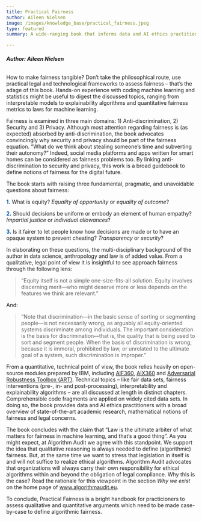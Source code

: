 ```yaml
---
title: Practical Fairness
author: Aileen Nielsen
image: /images/knowledge_base/practical_fairness.jpeg
type: featured
summary: A wide-ranging book that informs data and AI ethics practitioners about recent advances in open-source toolkits and legal frameworks.

---
```

###### **Author: Aileen Nielsen**

How to make fairness tangible? Don’t take the philosophical route, use practical legal and technological frameworks to assess fairness – that’s the adage of this book. Hands-on experience with coding machine learning and statistics might be useful to digest the discussed topics, ranging from interpretable models to explainability algorithms and quantitative fairness metrics to laws for machine learning. 

Fairness is examined in three main domains: 1) Anti-discrimination, 2) Security and 3) Privacy. Although most attention regarding fairness is (as expected) absorbed by anti-discrimination, the book advocates convincingly why security and privacy should be part of the fairness equation. “What do we think about stealing someone’s time and subverting their autonomy?” Indeed, social media platforms and apps written for smart homes can be considered as fairness problems too. By linking anti-discrimination to security and privacy, this work is a broad guidebook to define notions of fairness for the digital future.

The book starts with raising three fundamental, pragmatic, and unavoidable questions about fairness: 

<span style="color:#005aa7; font-weight: bold;">1\.</span> What is equity? _Equality of opportunity_ or _equality of outcome_?

<span style="color:#005aa7; font-weight: bold;">2\.</span> Should decisions be uniform or embody an element of human empathy? _Impartial justice_ or _individual allowances_?

<span style="color:#005aa7; font-weight: bold;">3\.</span> Is it fairer to let people know how decisions are made or to have an opaque system to prevent cheating? _Transparency_ or _security_?

In elaborating on these questions, the multi-disciplinary background of the author in data science, anthropology and law is of added value. From a qualitative, legal point of view it is insightful to see approach fairness through the following lens:

> “Equity itself is not a simple one-size-fits-all solution. Equity involves discerning merit—who might deserve more or less depends on the features we think are relevant.”

And:

> “Note that discrimination—in the basic sense of sorting or segmenting people—is not necessarily wrong, as arguably all equity-oriented systems discriminate among individuals. The important consideration is the basis for discrimination—that is, the quality that is being used to sort and segment people. When the basis of discrimination is wrong, because it is immoral, prohibited by law, or unrelated to the ultimate goal of a system, such discrimination is improper.”

From a quantitative, technical point of view, the book relies heavily on open-source modules prepared by IBM, including <a href="https://aif360.mybluemix.net/" target="_blank">AIF360</a>, <a href="https://aix360.mybluemix.net/" target="_blank">AIX360</a> and <a href="https://adversarial-robustness-toolbox.org/" target="_blank">Adversarial Robustness Toolbox (ART)</a>. Technical topics – like fair data sets, fairness interventions (pre-, in- and post-processing), interpretability and explainability algorithms – are all discussed at length in distinct chapters. Comprehensible code fragments are applied on widely cited data sets. In doing so, the book provides data and AI ethics practitioners with a broad overview of state-of-the-art academic research, mathematical notions of fairness and legal concerns.

The book concludes with the claim that “Law is the ultimate arbiter of what matters for fairness in machine learning, and that’s a good thing”. As you might expect, at Algorithm Audit we agree with this standpoint. We support the idea that qualitative reasoning is always needed to define (algorithmic) fairness. But, at the same time we want to stress that legislation in itself is and will not suffice to realize ethical algorithms. Algorithm Audit advocates that organizations will always carry their own responsibility for ethical algorithms within and beyond the obligation of legal compliance. Why this is the case? Read the rationale for this viewpoint in the section _Why we exist_ on the home page of <a href="www.algorithmaudit.eu/" target="_blank">www.algorithmaudit.eu</a>. 

To conclude, Practical Fairness is a bright handbook for practicioners to assess qualitative and quantitative arguments which need to be made case-by-case to define algorithmic fairness.


<!-- _Update 28-12-2021_

We are happy to announce Aileen Nielsen is now part of Algorithm Audit’s Board of Advice. -->

